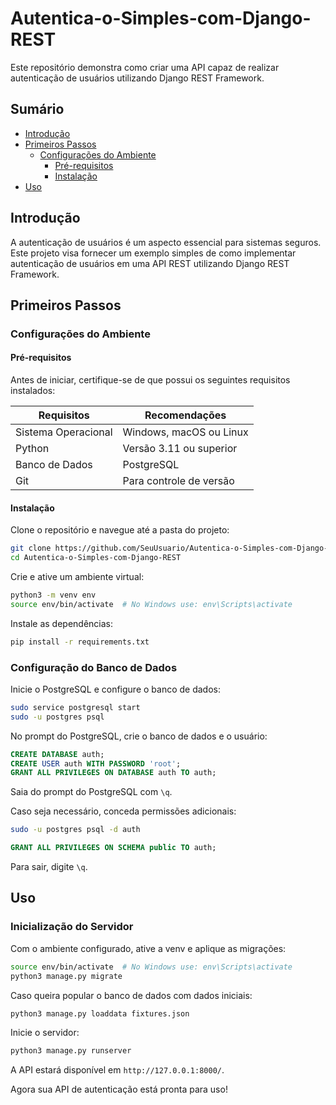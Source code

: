 # Autentica-o-Simples-com-Django-REST

Este repositório demonstra como criar uma API capaz de realizar autenticação de usuários utilizando Django REST Framework.

## Sumário

- [Introdução](#introdução)
- [Primeiros Passos](#primeiros-passos)
  - [Configurações do Ambiente](#configurações-do-ambiente)
    - [Pré-requisitos](#pré-requisitos)
    - [Instalação](#instalação)
- [Uso](#uso)

## Introdução

A autenticação de usuários é um aspecto essencial para sistemas seguros. Este projeto visa fornecer um exemplo simples de como implementar autenticação de usuários em uma API REST utilizando Django REST Framework.

## Primeiros Passos

### Configurações do Ambiente

#### Pré-requisitos

Antes de iniciar, certifique-se de que possui os seguintes requisitos instalados:

| Requisitos | Recomendações |
| --- |---|
| Sistema Operacional | Windows, macOS ou Linux |
| Python | Versão 3.11 ou superior |
| Banco de Dados | PostgreSQL |
| Git | Para controle de versão |

#### Instalação

Clone o repositório e navegue até a pasta do projeto:

```bash
git clone https://github.com/SeuUsuario/Autentica-o-Simples-com-Django-REST.git
cd Autentica-o-Simples-com-Django-REST
```

Crie e ative um ambiente virtual:

```bash
python3 -m venv env
source env/bin/activate  # No Windows use: env\Scripts\activate
```

Instale as dependências:

```bash
pip install -r requirements.txt
```

### Configuração do Banco de Dados

Inicie o PostgreSQL e configure o banco de dados:

```bash
sudo service postgresql start
sudo -u postgres psql
```

No prompt do PostgreSQL, crie o banco de dados e o usuário:

```sql
CREATE DATABASE auth;
CREATE USER auth WITH PASSWORD 'root';
GRANT ALL PRIVILEGES ON DATABASE auth TO auth;
```

Saia do prompt do PostgreSQL com `\q`.

Caso seja necessário, conceda permissões adicionais:

```bash
sudo -u postgres psql -d auth
```

```sql
GRANT ALL PRIVILEGES ON SCHEMA public TO auth;
```

Para sair, digite `\q`.

## Uso

### Inicialização do Servidor

Com o ambiente configurado, ative a venv e aplique as migrações:

```bash
source env/bin/activate  # No Windows use: env\Scripts\activate
python3 manage.py migrate
```

Caso queira popular o banco de dados com dados iniciais:

```bash
python3 manage.py loaddata fixtures.json
```

Inicie o servidor:

```bash
python3 manage.py runserver
```

A API estará disponível em `http://127.0.0.1:8000/`.

Agora sua API de autenticação está pronta para uso!

